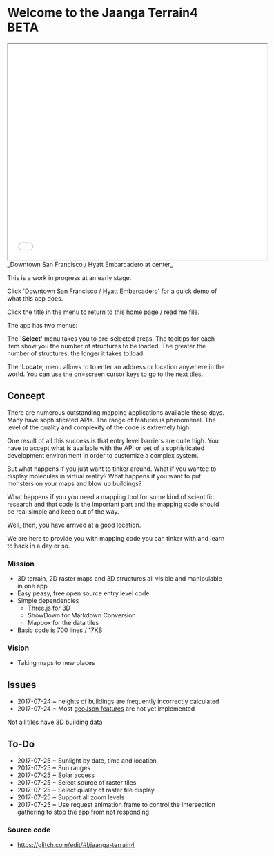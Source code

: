 Welcome to the Jaanga Terrain4 BETA
====

<iframe src=terrain-tiles-structures-r2.html width=600 height=500 ></iframe>
_Downtown San Francisco / Hyatt Embarcadero at center_

This is a work in progress at an early stage.

Click 'Downtown San Francisco / Hyatt Embarcadero' for a quick demo of what this app does.

Click the title in the menu to return to this home page / read me file.


The app has two menus:

The **'Select'** menu takes you to pre-selected areas. The tooltips for each item show you the number of structures to be loaded. The greater the number of structures, the longer it takes to load.

The **'Locate;** menu allows to to enter an address or location anywhere in the world. You can use the on=screen cursor keys to go to the next tiles.

## Concept

There are numerous outstanding mapping applications available these days. Many have sophisticated APIs. 
The range of features is phenomenal. The level of the quality and complexity of the code is extremely high 

One result of all this success is that entry level barriers are quite high. You have to accept what is available with the API or set of a sophisticated development environment in order to customize a complex system.

But what happens if you just want to tinker around. What if you wanted to display molecules in virtual reality? What happens if you want to put monsters on your maps and blow up buildings?

What happens if you you need a mapping tool for some kind of scientific research and that code is the important part and the mapping code should be real simple and keep out of the way.

Well, then, you have arrived at a good location.

We are here to provide you with mapping code you can tinker with and learn to hack in a day or so.


### Mission

* 3D terrain, 2D raster maps and 3D structures all visible and manipulable in one app
* Easy peasy, free open source entry level code
* Simple dependencies
	* Three.js for 3D
	* ShowDown for Markdown Conversion
	* Mapbox for the data tiles
* Basic code is 700 lines / 17KB


### Vision

* Taking maps to new places

## Issues

* 2017-07-24 ~ heights of buildings are frequently incorrectly calculated
* 2017-07-24 ~ Most [geoJson features]( https://en.wikipedia.org/wiki/GeoJSON ) are not yet implemented

Not all tiles have 3D building data


## To-Do

* 2017-07-25 ~ Sunlight by date, time and location
* 2017-07-25 ~ Sun ranges
* 2017-07-25 ~ Solar access
* 2017-07-25 ~ Select source of raster tiles
* 2017-07-25 ~ Select quality of raster tile display
* 2017-07-25 ~ Support all zoom levels
* 2017-07-25 ~ Use request animation frame to control the intersection gathering to stop the app from not responding


### Source code

* <https://glitch.com/edit/#!/jaanga-terrain4>